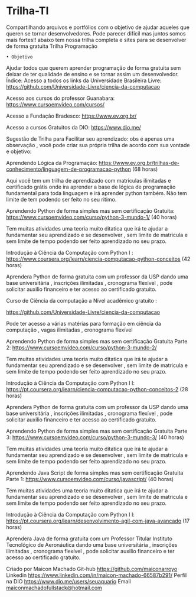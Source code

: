 # Trilha-TI
Compartilhando arquivos e portfólios com o objetivo de ajudar aqueles que queren se tornar desenvolvedores.
Pode parecer difícil mas juntos somos mais fortes!!
abaixo tem nossa trilha completa e sites para se desenvolver de forma gratuita
Trilha Programação

    • Objetivo
Ajudar todos que querem aprender programação de forma gratuita sem deixar de ter qualidade de ensino e se tornar assim um desenvolvedor.
Índice:
Acesso a todos os links da Universidade Brasileira Livre:
https://github.com/Universidade-Livre/ciencia-da-computacao

Acesso aos cursos do professor Guanabara:
https://www.cursoemvideo.com/cursos/

Acesso a Fundação Bradesco:
https://www.ev.org.br/

Acesso a cursos Gratuitos da DIO:
https://www.dio.me/

Sugestão de Trilha para Facilitar seu aprendizado:
obs é apenas uma observação , você pode criar sua própria trilha de acordo com sua vontade e objetivo:

Aprendendo Lógica da Programação:
https://www.ev.org.br/trilhas-de-conhecimento/linguagem-de-programacao-python (68 horas)

Aqui você tem um trilha de aprendizado com matriculas ilimitadas e certificado grátis onde ira aprender a base de lógica de programação fundamental para toda linguagem e irá aprender python também. Não tem limite de tem podendo ser feito no seu ritimo.

Aprendendo Python de forma simples mas sem certificação Gratuita:
https://www.cursoemvideo.com/curso/python-3-mundo-1/ (40  horas)

Tem muitas atividades uma teoria muito ditatica que irá te ajudar a fundamentar seu aprendizado e se desenvolver , sem limite de matricula e sem limite de tempo podendo ser feito aprendizado no seu prazo.

Introdução à Ciência da Computação com Python I : 
https://www.coursera.org/learn/ciencia-computacao-python-conceitos (42 horas)
 
Aprendera Python de forma gratuita com um professor da USP dando uma base universitária , inscrições ilimitadas , cronograma flexível , pode solicitar auxilio financeiro e ter acesso ao certificado gratuito. 

Curso de Ciência da computação a Nível acadêmico gratuito :

https://github.com/Universidade-Livre/ciencia-da-computacao

Pode ter acesso a várias matérias para formação em ciência da computação , vagas ilimitadas , cronograma flexível

Aprendendo Python de forma simples mas sem certificação Gratuita Parte 2:
https://www.cursoemvideo.com/curso/python-3-mundo-2/

Tem muitas atividades uma teoria muito ditatica que irá te ajudar a fundamentar seu aprendizado e se desenvolver , sem limite de matricula e sem limite de tempo podendo ser feito aprendizado no seu prazo.

Introdução à Ciência da Computação com Python I I: 
https://pt.coursera.org/learn/ciencia-computacao-python-conceitos-2 (28 horas)
 
Aprendera Python de forma gratuita com um professor da USP dando uma base universitária , inscrições ilimitadas , cronograma flexível , pode solicitar auxilio financeiro e ter acesso ao certificado gratuito. 




Aprendendo Python de forma simples mas sem certificação Gratuita Parte 3:
https://www.cursoemvideo.com/curso/python-3-mundo-3/ (40 horas)

Tem muitas atividades uma teoria muito ditatica que irá te ajudar a fundamentar seu aprendizado e se desenvolver , sem limite de matricula e sem limite de tempo podendo ser feito aprendizado no seu prazo.

Aprendendo Java Script de forma simples mas sem certificação Gratuita Parte 1:
https://www.cursoemvideo.com/curso/javascript/ (40 horas)

Tem muitas atividades uma teoria muito ditatica que irá te ajudar a fundamentar seu aprendizado e se desenvolver , sem limite de matricula e sem limite de tempo podendo ser feito aprendizado no seu prazo.

Introdução à Ciência da Computação com Python I I: 
https://pt.coursera.org/learn/desenvolvimento-agil-com-java-avancado (17 horas)

Aprendera Java de forma gratuita com um Professor Titular Instituto Tecnológico de Aeronáutica
dando uma base universitária , inscrições ilimitadas , cronograma flexível , pode solicitar auxilio financeiro e ter acesso ao certificado gratuito. 

Criado por Maicon Machado
Git-hub https://github.com/maiconarroyo
Linkedin https://www.linkedin.com/in/maicon-machado-66587b291/
Perfil na DIO https://www.dio.me/users/seuaquario
Email maiconmachadofullstack@hotmail.com

